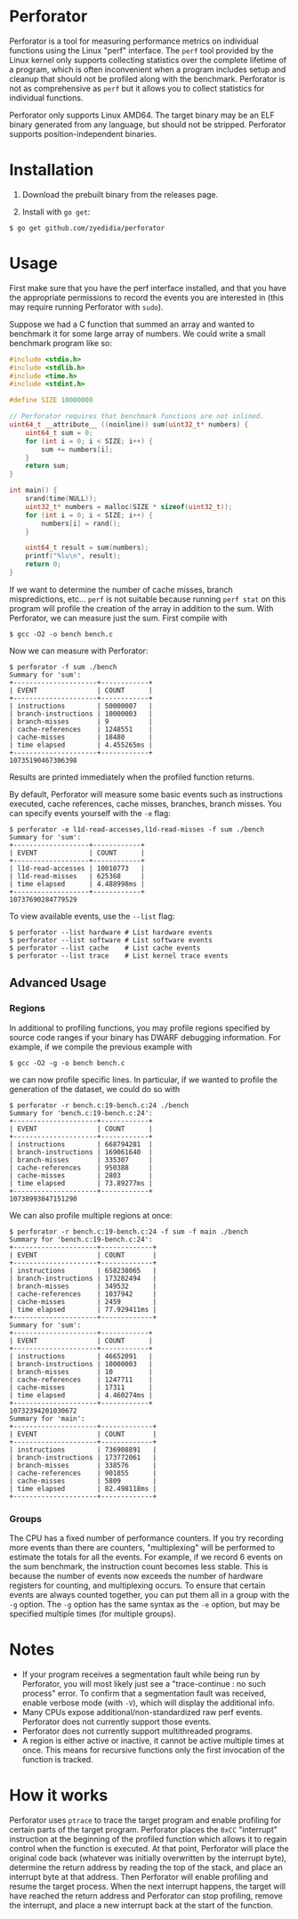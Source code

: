 # Perforator

Perforator is a tool for measuring performance metrics on individual functions
using the Linux "perf" interface. The `perf` tool provided by the Linux kernel
only supports collecting statistics over the complete lifetime of a program,
which is often inconvenient when a program includes setup and cleanup that
should not be profiled along with the benchmark. Perforator is not as
comprehensive as `perf` but it allows you to collect statistics for individual
functions.

Perforator only supports Linux AMD64. The target binary may be an ELF binary
generated from any language, but should not be stripped. Perforator supports
position-independent binaries.

# Installation

1. Download the prebuilt binary from the releases page.

2. Install with `go get`:

```
$ go get github.com/zyedidia/perforator
```

# Usage

First make sure that you have the perf interface installed, and that you have
the appropriate permissions to record the events you are interested in (this
may require running Perforator with `sudo`).

Suppose we had a C function that summed an array and wanted to benchmark it for
some large array of numbers. We could write a small benchmark program like so:

```c
#include <stdio.h>
#include <stdlib.h>
#include <time.h>
#include <stdint.h>

#define SIZE 10000000

// Perforator requires that benchmark functions are not inlined.
uint64_t __attribute__ ((noinline)) sum(uint32_t* numbers) {
    uint64_t sum = 0;
    for (int i = 0; i < SIZE; i++) {
        sum += numbers[i];
    }
    return sum;
}

int main() {
    srand(time(NULL));
    uint32_t* numbers = malloc(SIZE * sizeof(uint32_t));
    for (int i = 0; i < SIZE; i++) {
        numbers[i] = rand();
    }

    uint64_t result = sum(numbers);
    printf("%lu\n", result);
    return 0;
}
```

If we want to determine the number of cache misses, branch mispredictions, etc... `perf`
is not suitable because running `perf stat` on this program will profile the creation of
the array in addition to the sum. With Perforator, we can measure just the sum. First
compile with

```
$ gcc -O2 -o bench bench.c
```

Now we can measure with Perforator:

```
$ perforator -f sum ./bench
Summary for 'sum':
+---------------------+------------+
| EVENT               | COUNT      |
+---------------------+------------+
| instructions        | 50000007   |
| branch-instructions | 10000003   |
| branch-misses       | 9          |
| cache-references    | 1248551    |
| cache-misses        | 18480      |
| time elapsed        | 4.455265ms |
+---------------------+------------+
10735190467306398
```

Results are printed immediately when the profiled function returns.

By default, Perforator will measure some basic events such as instructions
executed, cache references, cache misses, branches, branch misses. You can
specify events yourself with the `-e` flag:

```
$ perforator -e l1d-read-accesses,l1d-read-misses -f sum ./bench
Summary for 'sum':
+-------------------+------------+
| EVENT             | COUNT      |
+-------------------+------------+
| l1d-read-accesses | 10010773   |
| l1d-read-misses   | 625368     |
| time elapsed      | 4.488998ms |
+-------------------+------------+
10737690284779529
```

To view available events, use the `--list` flag:

```
$ perforator --list hardware # List hardware events
$ perforator --list software # List software events
$ perforator --list cache    # List cache events
$ perforator --list trace    # List kernel trace events
```

## Advanced Usage

### Regions

In additional to profiling functions, you may profile regions specified by source
code ranges if your binary has DWARF debugging information. For example, if we compile
the previous example with

```
$ gcc -O2 -g -o bench bench.c
```

we can now profile specific lines. In particular, if we wanted to profile the generation
of the dataset, we could do so with

```
$ perforator -r bench.c:19-bench.c:24 ./bench
Summary for 'bench.c:19-bench.c:24':
+---------------------+------------+
| EVENT               | COUNT      |
+---------------------+------------+
| instructions        | 668794281  |
| branch-instructions | 169061640  |
| branch-misses       | 335307     |
| cache-references    | 950388     |
| cache-misses        | 2803       |
| time elapsed        | 73.89277ms |
+---------------------+------------+
10738993047151290
```

We can also profile multiple regions at once:

```
$ perforator -r bench.c:19-bench.c:24 -f sum -f main ./bench
Summary for 'bench.c:19-bench.c:24':
+---------------------+-------------+
| EVENT               | COUNT       |
+---------------------+-------------+
| instructions        | 658238065   |
| branch-instructions | 173282494   |
| branch-misses       | 349532      |
| cache-references    | 1037942     |
| cache-misses        | 2459        |
| time elapsed        | 77.929411ms |
+---------------------+-------------+
Summary for 'sum':
+---------------------+------------+
| EVENT               | COUNT      |
+---------------------+------------+
| instructions        | 46652091   |
| branch-instructions | 10000003   |
| branch-misses       | 10         |
| cache-references    | 1247711    |
| cache-misses        | 17311      |
| time elapsed        | 4.460274ms |
+---------------------+------------+
10732394201030672
Summary for 'main':
+---------------------+-------------+
| EVENT               | COUNT       |
+---------------------+-------------+
| instructions        | 736908891   |
| branch-instructions | 173772061   |
| branch-misses       | 338576      |
| cache-references    | 901855      |
| cache-misses        | 5809        |
| time elapsed        | 82.498118ms |
+---------------------+-------------+
```

### Groups

The CPU has a fixed number of performance counters. If you try recording more
events than there are counters, "multiplexing" will be performed to estimate
the totals for all the events. For example, if we record 6 events on the sum
benchmark, the instruction count becomes less stable. This is because the
number of events now exceeds the number of hardware registers for counting, and
multiplexing occurs. To ensure that certain events are always counted together,
you can put them all in a group with the `-g` option. The `-g` option has the
same syntax as the `-e` option, but may be specified multiple times (for
multiple groups).

# Notes

* If your program receives a segmentation fault while being run by Perforator,
  you will most likely just see a "trace-continue : no such process" error. To
  confirm that a segmentation fault was received, enable verbose mode (with
  `-V`), which will display the additional info.
* Many CPUs expose additional/non-standardized raw perf events. Perforator does
  not currently support those events.
* Perforator does not currently support multithreaded programs.
* A region is either active or inactive, it cannot be active multiple times at
  once. This means for recursive functions only the first invocation of the
  function is tracked.

# How it works

Perforator uses `ptrace` to trace the target program and enable profiling for
certain parts of the target program. Perforator places the `0xCC` "interrupt"
instruction at the beginning of the profiled function which allows it to regain
control when the function is executed. At that point, Perforator will place the
original code back (whatever was initially overwritten by the interrupt byte),
determine the return address by reading the top of the stack, and place an
interrupt byte at that address. Then Perforator will enable profiling and
resume the target process. When the next interrupt happens, the target will
have reached the return address and Perforator can stop profiling, remove the
interrupt, and place a new interrupt back at the start of the function.
